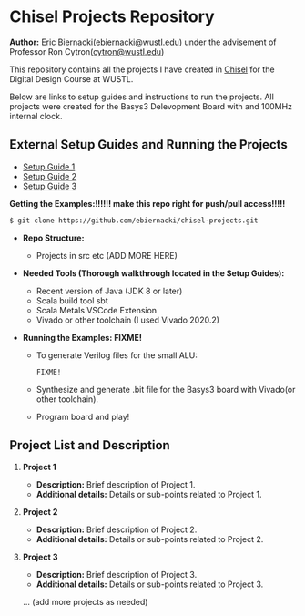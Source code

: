 # Chisel Projects Repository

**Author:** Eric Biernacki(ebiernacki@wustl.edu) under the advisement of Professor Ron Cytron(cytron@wustl.edu)

This repository contains all the projects I have created in [Chisel](https://www.chisel-lang.org/) for the Digital Design Course at WUSTL.

Below are links to setup guides and instructions to run the projects. All projects were created for the Basys3 Delevopment Board with and 100MHz internal clock. 

## External Setup Guides and Running the Projects

- [Setup Guide 1](link_to_guide_1)
- [Setup Guide 2](link_to_guide_2)
- [Setup Guide 3](link_to_guide_3)


**Getting the Examples:!!!!!! make this repo right for push/pull access!!!!!**
```bash
$ git clone https://github.com/ebiernacki/chisel-projects.git
```

- **Repo Structure:**
    - Projects in src etc (ADD MORE HERE)

- **Needed Tools (Thorough walkthrough located in the Setup Guides):**
    - Recent version of Java (JDK 8 or later)
    - Scala build tool sbt
    - Scala Metals VSCode Extension
    - Vivado or other toolchain (I used Vivado 2020.2)


- **Running the Examples:  FIXME!**
    - To generate Verilog files for the small ALU:
        ```bash
        FIXME!
        ```
    - Synthesize and generate .bit file for the Basys3 board with Vivado(or other toolchain).

    - Program board and play!


## Project List and Description

1. **Project 1**
    - **Description:** Brief description of Project 1.
    - **Additional details:** Details or sub-points related to Project 1.

2. **Project 2**
    - **Description:** Brief description of Project 2.
    - **Additional details:** Details or sub-points related to Project 2.

3. **Project 3**
    - **Description:** Brief description of Project 3.
    - **Additional details:** Details or sub-points related to Project 3.

   ... (add more projects as needed)




